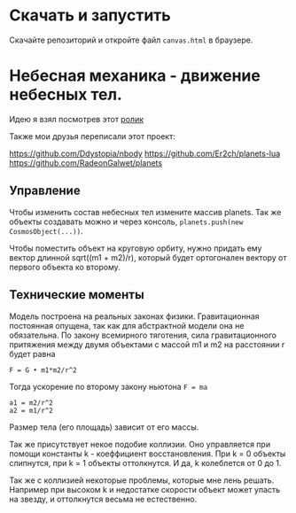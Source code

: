 # Скачать и запустить
Скачайте репозиторий и откройте файл `canvas.html` в браузере.

# Небесная механика - движение небесных тел.
Идею я взял посмотрев этот [ролик](https://youtu.be/fBC3cCsCEzA)

Также мои друзья переписали этот проект: 

https://github.com/Ddystopia/nbody
https://github.com/Er2ch/planets-lua
https://github.com/RadeonGalwet/planets

## Управление
Чтобы изменить состав небесных тел измените массив planets.
Так же объекты создавать можно и через консоль, `planets.push(new CosmosObject(...))`.

Чтобы поместить объект на круговую орбиту, нужно придать ему вектор длинной sqrt((m1 + m2)/r), который будет ортогонален вектору от первого объекта ко второму. 

## Технические моменты
Модель построена на реальных законах физики.
Гравитационная постоянная опущена, так как для абстрактной модели она не обязательна.
По закону всемирного тяготения, сила гравитационного притяжения между двумя объектами с массой m1 и m2 на расстоянии r будет равна
```
F = G • m1*m2/r^2
```
Тогда ускорение по второму закону ньютона `F = ma`
```
a1 = m2/r^2
a2 = m1/r^2
```

Размер тела (его площадь) зависит от его массы.

Так же присутствует некое подобие коллизии.
Оно управляется при помощи константы k - коеффициент восстановления. 
При k = 0 объекты слипнутся, при k = 1 объекты оттолкнутся. 
И да, k колеблется от 0 до 1.

Так же с коллизией некоторые проблемы, которые мне лень решать. 
Например при высоком k и недостатке скорости объект может упасть на звезду, и оттолкнутся весьма не естественно.